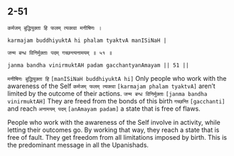## 2-51


```shloka-sa
कर्मजम् बुद्धियुक्ता हि फलम् त्यक्त्वा मनीषिणः ।
```
```shloka-sa-hk
karmajam buddhiyuktA hi phalam tyaktvA manISiNaH |
```
```shloka-sa
जन्म बन्ध विनिर्मुक्ताः पदम् गच्छन्त्यनामयम् ॥ ५१ ॥
```
```shloka-sa-hk
janma bandha vinirmuktAH padam gacchantyanAmayam || 51 ||
```

`मनीषिणः बुद्धियुक्ता हि` `[manISiNaH buddhiyuktA hi]` Only people who work with the awareness of the Self `कर्मजम् फलम् त्यक्त्वा` `[karmajam phalam tyaktvA]` aren’t limited by the outcome of their actions. `जन्म बन्ध विनिर्मुक्ताः` `[janma bandha vinirmuktAH]` They are freed from the bonds of this birth `गच्छन्ति` `[gacchanti]` and reach `अनामयम् पदम्` `[anAmayam padam]` a state that is free of flaws.

People who work with the awareness of the Self involve in activity, while letting their outcomes go. By working that way, they reach a state that is free of fault. They get freedom from all limitations imposed by birth. This is the predominant message in all the Upanishads.

